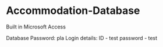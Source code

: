 # Accommodation-Database
Built in Microsoft Access

Database Password: pla
Login details:
     ID - test
     password - test
